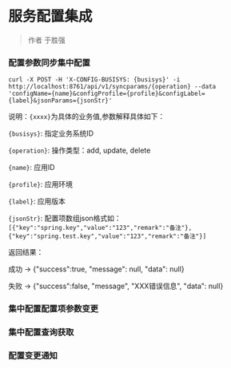 # 服务配置集成

> 作者 于胜强

### 配置参数同步集中配置

`curl -X POST -H 'X-CONFIG-BUSISYS: {busisys}' -i http://localhost:8761/api/v1/syncparams/{operation} --data 'configName={name}&configProfile={profile}&configLabel={label}&jsonParams={jsonStr}'`

说明：`{xxxx}`为具体的业务值,参数解释具体如下：

`{busisys}`: 指定业务系统ID

`{operation}`: 操作类型：add, update, delete

`{name}`: 应用ID

`{profile}`: 应用环境

`{label}`: 应用版本

`{jsonStr}`: 配置项数组json格式如：`[{"key":"spring.key","value":"123","remark":"备注"},{"key":"spring.test.key","value":"123","remark":"备注"}]`

返回结果：

成功 -> {"success":true, "message": null, "data": null}

失败 -> {"success":false, "message", "XXX错误信息", "data": null}

### 集中配置配置项参数变更


### 集中配置查询获取




### 配置变更通知





